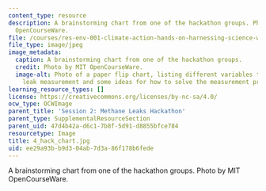 ```yaml
---
content_type: resource
description: A brainstorming chart from one of the hackathon groups. Photo by MIT
  OpenCourseWare.
file: /courses/res-env-001-climate-action-hands-on-harnessing-science-with-communities-to-cut-carbon-january-iap-2017/ee29a93bb9d304ab7d3a86f178b6fede_4_hack_chart.jpg
file_type: image/jpeg
image_metadata:
  caption: A brainstorming chart from one of the hackathon groups.
  credit: Photo by MIT OpenCourseWare.
  image-alt: Photo of a paper flip chart, listing different variables that affect
    leak measurement and some ideas for how to solve the measurement problem.
learning_resource_types: []
license: https://creativecommons.org/licenses/by-nc-sa/4.0/
ocw_type: OCWImage
parent_title: 'Session 2: Methane Leaks Hackathon'
parent_type: SupplementalResourceSection
parent_uid: 47d4b42a-d6c1-7b8f-5d91-d8855bfce784
resourcetype: Image
title: 4_hack_chart.jpg
uid: ee29a93b-b9d3-04ab-7d3a-86f178b6fede
---
```

A brainstorming chart from one of the hackathon groups. Photo by MIT OpenCourseWare.